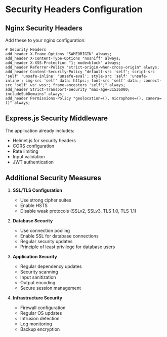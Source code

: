 
# Security Headers Configuration

## Nginx Security Headers
Add these to your nginx configuration:

```nginx
# Security Headers
add_header X-Frame-Options "SAMEORIGIN" always;
add_header X-Content-Type-Options "nosniff" always;
add_header X-XSS-Protection "1; mode=block" always;
add_header Referrer-Policy "strict-origin-when-cross-origin" always;
add_header Content-Security-Policy "default-src 'self'; script-src 'self' 'unsafe-inline' 'unsafe-eval'; style-src 'self' 'unsafe-inline'; img-src 'self' data: https:; font-src 'self' data:; connect-src 'self' ws: wss:; frame-ancestors 'self';" always;
add_header Strict-Transport-Security "max-age=31536000; includeSubDomains" always;
add_header Permissions-Policy "geolocation=(), microphone=(), camera=()" always;
```

## Express.js Security Middleware
The application already includes:
- Helmet.js for security headers
- CORS configuration
- Rate limiting
- Input validation
- JWT authentication

## Additional Security Measures
1. **SSL/TLS Configuration**
   - Use strong cipher suites
   - Enable HSTS
   - Disable weak protocols (SSLv2, SSLv3, TLS 1.0, TLS 1.1)

2. **Database Security**
   - Use connection pooling
   - Enable SSL for database connections
   - Regular security updates
   - Principle of least privilege for database users

3. **Application Security**
   - Regular dependency updates
   - Security scanning
   - Input sanitization
   - Output encoding
   - Secure session management

4. **Infrastructure Security**
   - Firewall configuration
   - Regular OS updates
   - Intrusion detection
   - Log monitoring
   - Backup encryption
```
